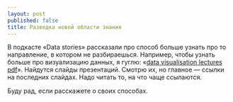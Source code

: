 ```yaml
---
layout: post
published: false
title: Разведка новой области знания
---
```

В подкасте «Data stories» рассказали про способ больше узнать про то направление, в котором не разбираешься. Например, чтобы узнать больше про визуализацию данных, я гуглю: «[data visualisation lectures pdf](https://www.google.ru/search?q=data+visualisation+lectures+filetype:pdf)». Найдутся слайды презентаций. Смотрю их, но главное — ссылки на последних слайдах. Надо читать то, на что чаще ссылаются.

Буду рад, если расскажете о своих способах.